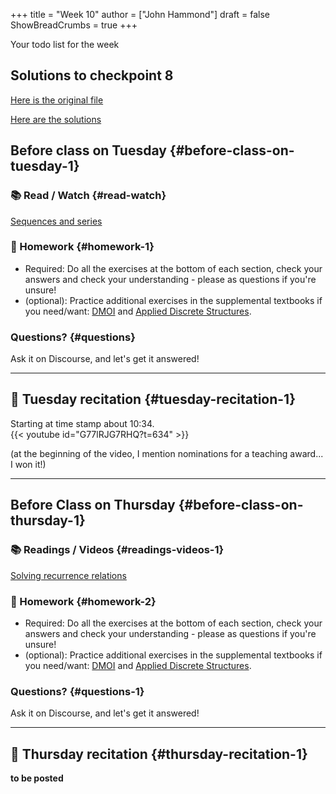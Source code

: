 +++
title = "Week 10"
author = ["John Hammond"]
draft = false
ShowBreadCrumbs = true
+++

Your todo list for the week
<!--more-->

## Solutions to checkpoint 8

[Here is the original file](https://nextcloud.math.wichita.edu/index.php/s/Cy6aWyHnnPtbyNK)

[Here are the solutions](https://nextcloud.math.wichita.edu/index.php/s/yA2adxt2D3BRLs5)

## Before class on Tuesday {#before-class-on-tuesday-1}


### 📚 Read / Watch {#read-watch}


[Sequences and series](https://www.math.wichita.edu/discrete-book/section-objects-seqseries.html)



### 📝 Homework {#homework-1}

-   Required: Do all the exercises at the bottom of each section, check
    your answers and check your understanding - please as questions if
    you're unsure!
-   (optional): Practice additional exercises in the supplemental
    textbooks if you need/want:
    [DMOI](http://discrete.openmathbooks.org/dmoi3/) and
    [Applied
    Discrete Structures](http://faculty.uml.edu/klevasseur/ads/index-ads.html).


### Questions? {#questions}

Ask it on Discourse, and let's get it answered!

---


## 🎥 Tuesday recitation {#tuesday-recitation-1}

Starting at time stamp about 10:34.  
{{< youtube id="G77lRJG7RHQ?t=634" >}}

(at the beginning of the video, I mention nominations for a teaching award... I won it!)

---


## Before Class on Thursday {#before-class-on-thursday-1}


### 📚 Readings / Videos {#readings-videos-1}

[Solving
recurrence relations](https://www.math.wichita.edu/discrete-book/section-solvingrecurrences.html)


### 📝 Homework {#homework-2}

-   Required: Do all the exercises at the bottom of each section, check
    your answers and check your understanding - please as questions if
    you're unsure!
-   (optional): Practice additional exercises in the supplemental
    textbooks if you need/want:
    [DMOI](http://discrete.openmathbooks.org/dmoi3/) and
    [Applied
    Discrete Structures](http://faculty.uml.edu/klevasseur/ads/index-ads.html).


### Questions? {#questions-1}

Ask it on Discourse, and let's get it answered!

---


## 🎥 Thursday recitation {#thursday-recitation-1}

****to be posted****
